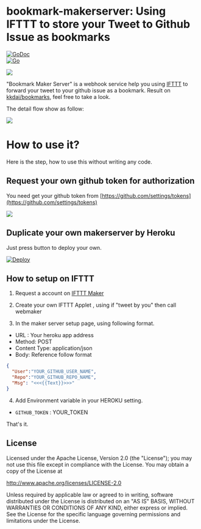 # bookmark-makerserver:  Using IFTTT to store your Tweet to Github Issue as bookmarks

 [![GoDoc](https://godoc.org/github.com/kkdai/bookmark-makerserver?status.svg)](https://godoc.org/github.com/kkdai/bookmark-makerserver)  
 [![Go](https://github.com/kkdai/bookmark-makerserver/actions/workflows/go.yml/badge.svg)](https://github.com/kkdai/bookmark-makerserver/actions/workflows/go.yml)

![](images/bookmark.png)

"Bookmark Maker Server" is a webhook service help you using [IFTTT](https://ifttt.com) to forward your tweet to your github issue as a bookmark. Result on [kkdai/bookmarks](https://github.com/kkdai/bookmarks), feel free to take a look.

The detail flow show as follow:

![](images/flow.png)

# How to use it?

Here is the step, how to use this without writing any code.

## Request your own github token for authorization

You need get your github token from [https://github.com/settings/tokens](https://github.com/settings/tokens)

![](images/github_token.png)

## Duplicate your own makerserver by Heroku

Just press button to deploy your own.

[![Deploy](https://www.herokucdn.com/deploy/button.svg)](https://heroku.com/deploy)

## How to setup on IFTTT

1. Request a account on [IFTTT Maker](https://ifttt.com/maker)

2. Create your own IFTTT Applet , using if "tweet by you" then call webmaker

3. In the maker server setup page, using following format.

- URL :  Your heroku app address
- Method: POST
- Content Type: application/json
- Body: Reference follow format

```json
{
  "User":"YOUR_GITHUB_USER_NAME", 
  "Repo":"YOUR_GITHUB_REPO_NAME", 
  "Msg": "<<<{{Text}}>>>"
}
```

4. Add Environment variable in your HEROKU setting.

- `GITHUB_TOKEN` : YOUR_TOKEN

That's it.

License
---------------

Licensed under the Apache License, Version 2.0 (the "License");
you may not use this file except in compliance with the License.
You may obtain a copy of the License at

<http://www.apache.org/licenses/LICENSE-2.0>

Unless required by applicable law or agreed to in writing, software
distributed under the License is distributed on an "AS IS" BASIS,
WITHOUT WARRANTIES OR CONDITIONS OF ANY KIND, either express or implied.
See the License for the specific language governing permissions and
limitations under the License.
